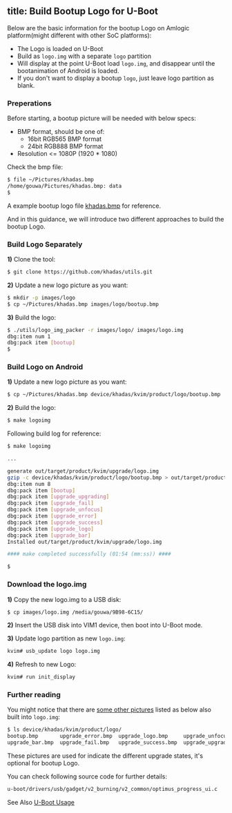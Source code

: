 title: Build Bootup Logo for U-Boot
---

Below are the basic information for the bootup Logo on Amlogic platform(might different with other SoC platforms):

* The Logo is loaded on U-Boot
* Build as `logo.img` with a separate `logo` partition
* Will display at the point U-Boot load `logo.img`, and disappear until the bootanimation of Android is loaded.
* If you don't want to display a bootup `logo`, just leave logo partition as blank.

### Preperations
Before starting, a bootup picture will be needed with below specs:

* BMP format, should be one of:
  * 16bit RGB565 BMP format
  * 24bit RGB888 BMP format
* Resolution <= 1080P (1920 * 1080)

Check the bmp file:
```sh
$ file ~/Pictures/khadas.bmp 
/home/gouwa/Pictures/khadas.bmp: data
$
```
A example bootup logo file [khadas.bmp](http://www.mediafire.com/file/xoobk7gc3t5bo00/khadas.bmp) for reference.

And in this guidance, we will introduce two different approaches to build the bootup Logo.

### Build Logo Separately
**1)** Clone the tool:
```sh
$ git clone https://github.com/khadas/utils.git
```

**2)** Update a new logo picture as you want:
```sh
$ mkdir -p images/logo
$ cp ~/Pictures/khadas.bmp images/logo/bootup.bmp
```
**3)** Build the logo:
```sh
$ ./utils/logo_img_packer -r images/logo/ images/logo.img 
dbg:item num 1
dbg:pack item [bootup]
$ 
```

### Build Logo on Android
**1)** Update a new logo picture as you want:
```sh
$ cp ~/Pictures/khadas.bmp device/khadas/kvim/product/logo/bootup.bmp
```

**2)** Build the logo:
```sh
$ make logoimg
```

Following build log for reference:
```sh
$ make logoimg

...

generate out/target/product/kvim/upgrade/logo.img
gzip -c device/khadas/kvim/product/logo/bootup.bmp > out/target/product/kvim/upgrade/logo/bootup.bmp
dbg:item num 8
dbg:pack item [bootup]
dbg:pack item [upgrade_upgrading]
dbg:pack item [upgrade_fail]
dbg:pack item [upgrade_unfocus]
dbg:pack item [upgrade_error]
dbg:pack item [upgrade_success]
dbg:pack item [upgrade_logo]
dbg:pack item [upgrade_bar]
Installed out/target/product/kvim/upgrade/logo.img

#### make completed successfully (01:54 (mm:ss)) ####

$
```

### Download the logo.img
**1)** Copy the new logo.img to a USB disk:
```sh
$ cp images/logo.img /media/gouwa/9B98-6C15/
```

**2)** Insert the USB disk into VIM1 device, then boot into U-Boot mode.

**3)** Update logo partition as new `logo.img`:
```sh
kvim# usb_update logo logo.img
```

**4)** Refresh to new Logo:
```sh
kvim# run init_display
```

### Further reading
You might notice that there are [some other pictures](https://github.com/khadas/android_device_khadas/tree/Vim/kvim/product/logo) listed as below also built into `logo.img`:

```sh
$ ls device/khadas/kvim/product/logo/
bootup.bmp       upgrade_error.bmp  upgrade_logo.bmp     upgrade_unfocus.bmp
upgrade_bar.bmp  upgrade_fail.bmp   upgrade_success.bmp  upgrade_upgrading.bmp
```
These pictures are used for indicate the different upgrade states, it's optional for bootup Logo.

You can check following source code for further details:

```sh
u-boot/drivers/usb/gadget/v2_burning/v2_common/optimus_progress_ui.c
```

See Also
[U-Boot Usage]()
